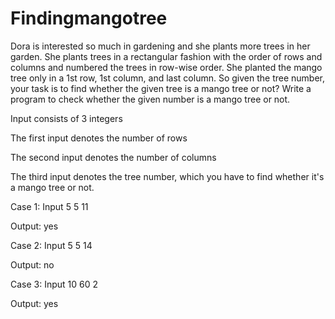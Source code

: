 # Findingmangotree

Dora is interested so much in gardening and she plants more trees in her garden. She plants trees in a rectangular fashion with the order of rows and columns and numbered the trees in row-wise order. She planted the mango tree only in a 1st row, 1st column, and last column. So given the tree number, your task is to find whether the given tree is a mango tree or not? Write a program to check whether the given number is a mango tree or not.

Input consists of 3 integers

The first input denotes the number of rows

The second input denotes the number of columns

The third input denotes the tree number, which you have to find whether it's a mango tree or not.

Case 1: Input 5 5 11

Output: yes

Case 2: Input 5 5 14

Output: no

Case 3: Input 10 60 2

Output: yes
